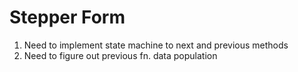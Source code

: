 # Stepper Form

1. Need to implement state machine to next and previous methods
2. Need to figure out previous fn. data population
